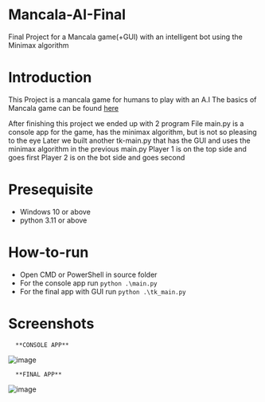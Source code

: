 # Mancala-AI-Final
Final Project for a Mancala game(+GUI) with an intelligent bot using the Minimax algorithm

# Introduction

This Project is a mancala game for humans to play with an A.I
The basics of Mancala game can be found [here](https://en.wikipedia.org/wiki/Kalah#Standard_gameplay)

After finishing this project we ended up with 2 program
File main.py is a console app for the game, has the minimax algorithm, but is not so pleasing to the eye
Later we built another tk-main.py that has the GUI and uses the minimax algorithm in the previous main.py
Player 1 is on the top side and goes first
Player 2 is on the bot side and goes second

# Presequisite 
  - Windows 10 or above
  - python 3.11 or above

# How-to-run

- Open CMD or PowerShell in source folder
- For the console app run ```python .\main.py```
- For the final app with GUI run ```python .\tk_main.py```


# Screenshots

      **CONSOLE APP**
![image](https://github.com/minhnt227/Mancala-AI-Final/assets/120069588/df3f1781-5d30-430b-9744-9910690c7dda)

      **FINAL APP**
![image](https://github.com/minhnt227/Mancala-AI-Final/assets/120069588/95f36547-bae4-4cbd-b05c-cab539ca0483)



